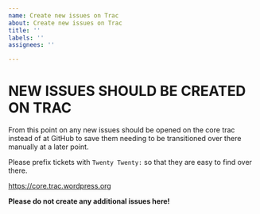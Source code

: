 ```yaml
---
name: Create new issues on Trac
about: Create new issues on Trac
title: ''
labels: ''
assignees: ''

---
```


# NEW ISSUES SHOULD BE CREATED ON TRAC

From this point on any new issues should be opened on the core trac instead of at GitHub to save them needing to be transitioned over there manually at a later point.

Please prefix tickets with `Twenty Twenty:` so that they are easy to find over there.

https://core.trac.wordpress.org

**Please do not create any additional issues here!**
